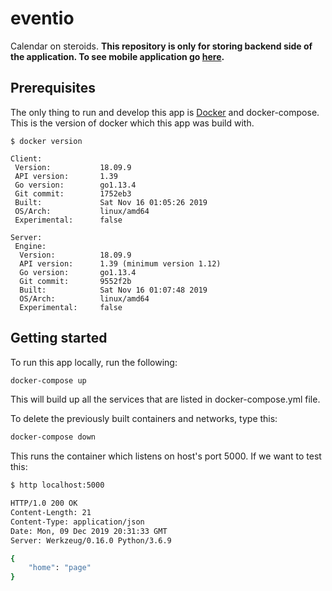 # eventio 
Calendar on steroids.
**This repository is only for storing backend side of the application. To see mobile application go [here](https://github.com/yeeeeees/eventio-frontend/).**


## Prerequisites
The only thing to run and develop this app is [Docker](https://docker.com) and docker-compose.
This is the version of docker which this app was build with.
```
$ docker version

Client:
 Version:           18.09.9
 API version:       1.39
 Go version:        go1.13.4
 Git commit:        1752eb3
 Built:             Sat Nov 16 01:05:26 2019
 OS/Arch:           linux/amd64
 Experimental:      false

Server:
 Engine:
  Version:          18.09.9
  API version:      1.39 (minimum version 1.12)
  Go version:       go1.13.4
  Git commit:       9552f2b
  Built:            Sat Nov 16 01:07:48 2019
  OS/Arch:          linux/amd64
  Experimental:     false

```


## Getting started
To run this app locally, run the following:
```bash
docker-compose up 
```
This will build up all the services that are listed in docker-compose.yml file.


To delete the previously built containers and networks, type this:
```bash
docker-compose down
```
This runs the container which listens on host's port 5000.
If we want to test this:
```bash
$ http localhost:5000 

HTTP/1.0 200 OK
Content-Length: 21
Content-Type: application/json
Date: Mon, 09 Dec 2019 20:31:33 GMT
Server: Werkzeug/0.16.0 Python/3.6.9

{
    "home": "page"
}


```